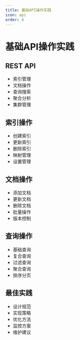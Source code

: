 ```yaml
---
title: 基础API操作实践
icon: api
order: 4
---
```


# 基础API操作实践

## REST API
- 索引管理
- 文档操作
- 查询搜索
- 聚合分析
- 集群管理

## 索引操作
- 创建索引
- 更新索引
- 删除索引
- 映射管理
- 设置管理

## 文档操作
- 添加文档
- 更新文档
- 删除文档
- 批量操作
- 版本控制

## 查询操作
- 基础查询
- 复合查询
- 过滤查询
- 聚合查询
- 排序分页

## 最佳实践
- 设计规范
- 实现策略
- 优化方法
- 监控方案
- 维护建议
